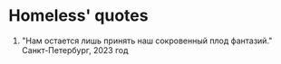 # Homeless' quotes

1. "Нам остается лишь принять наш сокровенный плод фантазий." Санкт-Петербург, 2023 год
